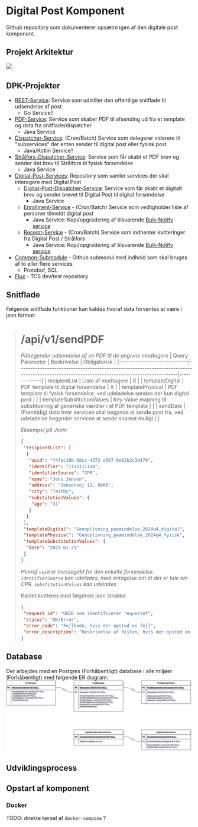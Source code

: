 # Digital Post Komponent
Github repository som dokumenterer opsætningen af den digitale post komponent.

## Projekt Arkitektur
[![](https://mermaid.ink/img/pako:eNqNU8tOwzAQ_BXLJ5Dq9p4DUkv6ACpRxbk5PSzJprHqOJGzASHE5_Al_BhuoTSFtqpPzu7saGbWeeNplSEPuBAisbEmgwEL9UoTGLaoGmIPVVlXFi0ldovJTfWSFuCIzaPEMn-GKnaQ5zpdfn837dPKQV2c5GE_Z6SisYyZRPesU1wKwe7D0S0T4mYzsXLY7LG3KtRNDZQW6P5OHB_wzWm02NKN1YGUPdPyOH6iJLnPD5NXrjmODtUinPzq2NfHHZZwX54cL0_V2LrKmBLpshRmKsIUdX0hfFdRV7sbC4HgCRq8_hGNNjuztY7hu6mMD2OUVlNuIDv032ezOF5I1vdONzMdt2d6sxO9__L8ZgC2m-nG25mWcTQcziePkexs8a_boQ-MFUR1EwwG2bcrUXtXYr17p_1sPdjEyka8x0t0JejM_yhvG4KEU4ElJjzw1wxzaA0lPLHvHgotVfLVpjwg12KPt3UGhKEGr7_kQQ6mwfcv6foMHw?type=png)](https://mermaid.live/edit#pako:eNqNU8tOwzAQ_BXLJ5Dq9p4DUkv6ACpRxbk5PSzJprHqOJGzASHE5_Al_BhuoTSFtqpPzu7saGbWeeNplSEPuBAisbEmgwEL9UoTGLaoGmIPVVlXFi0ldovJTfWSFuCIzaPEMn-GKnaQ5zpdfn837dPKQV2c5GE_Z6SisYyZRPesU1wKwe7D0S0T4mYzsXLY7LG3KtRNDZQW6P5OHB_wzWm02NKN1YGUPdPyOH6iJLnPD5NXrjmODtUinPzq2NfHHZZwX54cL0_V2LrKmBLpshRmKsIUdX0hfFdRV7sbC4HgCRq8_hGNNjuztY7hu6mMD2OUVlNuIDv032ezOF5I1vdONzMdt2d6sxO9__L8ZgC2m-nG25mWcTQcziePkexs8a_boQ-MFUR1EwwG2bcrUXtXYr17p_1sPdjEyka8x0t0JejM_yhvG4KEU4ElJjzw1wxzaA0lPLHvHgotVfLVpjwg12KPt3UGhKEGr7_kQQ6mwfcv6foMHw)

## DPK-Projekter
- [REST-Service](https://github.com/trifork/dpk-rest-service): Service som udstiller den offentlige snitflade til udsendelse af post
  - Go Service?
- [PDF-Service](https://github.com/trifork/dpk-pdf-service): Service som skaber PDF til afsending ud fra et template og data fra snitflade/dispatcher
  - Java Service
- [Dispatcher-Service](https://github.com/trifork/dpk-docs): (Cron/Batch) Service som delegerer viderere til "subservices" der enten sender til digital post eller fysisk post
  - Java/Kotlin Service?
- [Strålfors-Dispatcher-Service](https://github.com/trifork/dpk-docs): Service som får skabt et PDF brev og sender det brev til Strålfors til fysisk forsendelse
  - Java Service 
- [Digital-Post-Services](https://github.com/trifork/dpk-docs): Repository som samler services der skal interagere med Digital Post
  - [Digital-Post-Dispatcher-Service](https://github.com/trifork/dpk-docs): Service som får skabt et digitalt brev og sender brevet til Digital Post til digital forsendelse
    - Java Service 
  - [Enrollment-Service](https://github.com/trifork/dpk-docs) - (Cron/Batch) Service som vedligholder liste af personer tilmeldt digital post
    - Java Service: Kopi/opgradering af tilsvarende [Bulk-Notify service](https://github.com/trifork/bulk-notification/tree/master/poll-eboks-enrollment-lists)
  - [Receipt-Service](https://github.com/trifork/dpk-docs) - (Cron/Batch) Service som indhenter kvitteringer fra Digital Post / Strålfors
    - Java Service: Kopi/opgradering af tilsvarende [Bulk-Notify service](https://github.com/trifork/bulk-notification/tree/master/poll-eboks-acknowledgements)
- [Common-Submodule](https://github.com/trifork/dpk-docs) - Github submodul med indhold som skal bruges af to eller flere services
  - Protobuf, SQL
- [Flux](https://github.com/trifork/dpk-docs) - TCS dev/test repository

## Snitflade
Følgende snitflade funktioner kan kaldes hvoraf data forventes at være i json format:

> # /api/v1/sendPDF
>
> *Påbegynder udsendelse af en PDF til de angivne modtagere*
> | Query Parameter             | Beskrivelse                                                                                                                               | Obligatorisk |
> |-----------------------------|-------------------------------------------------------------------------------------------------------------------------------------------|:------------:|
> | recipientList               | Liste af modtagere                                                                                                                        | X            |
> | templateDigital             | PDF template til digital forsendelse                                                                                                      | X            |
> | templatePhysical            | PDF template til fysisk forsendelse, ved udeladelse sendes der kun digital post                                                           |              |
> | templateSubstitutionValues  | Key-Value mapning til substituering af generiske værdier i et PDF template                                                                |              |
> | sendDate                    | (Fremtidig) dato hvor servicen skal begynde at sende post fra, ved udeladelse begynder servicen at sende snarest muligt                   |              |
>
> *Eksempel på Json:*
> ```json
> {
>  "recipientList": [
>   {
>    "uuid": "f47ac10b-58cc-4372-a567-0e02b2c3d479",
>    "identifier": "1111111118",
>    "identifierSource": "CPR",
>    "name": "Jens Jensen",
>    "address": "Jensenvej 11, 8000",
>    "city": "Testby",
>    "substitutionValues": {
>     "age": "31"    
>    }
>   }
>  ],
>  "templateDigital": "Genoplivning_paamindelse_2024q4_digital",
>  "templatePhysical": "Genoplivning_paamindelse_2024q4_fysisk",
>  "templateSubstitutionValues": {
>   "date": "2023-01-29"    
>  } 
> }
> ```
> *Hvoraf `uuid` er messageId for den enkelte forsendelse. `identifierSource` kan udelades, med antagelse om at der er tale om CPR. `substitutionValues` kan udelades.*
>
> Kaldet kvitteres med følgende json struktur
> ```json
> {
>  "request_id": "UUID som identificerer requestet",
>  "status": "OK/Error",
>  "error_code": "Fejlkode, hvis der opstod en fejl",
>  "error_description": "Beskrivelse af fejlen, hvis der opstod en fejl"
> }
> ```

## Database
Der arbejdes med en Postgres (Forhåbentligt) database i alle miljøer (Forhåbentligt) med følgende ER diagram:
![dpk_db.png not found!](assets/dpk_db.png "ER Diagram")

## Udviklingsprocess

## Opstart af komponent
### Docker
TODO: direkte kørsel af `docker-compose` ?
